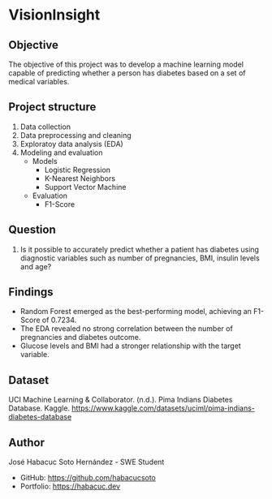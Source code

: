 # VisionInsight

## Objective
The objective of this project was to develop a machine learning model capable of predicting whether a person has diabetes based on a set of medical variables.

## Project structure
1. Data collection
2. Data preprocessing and cleaning
3. Exploratoy data analysis (EDA)
4. Modeling and evaluation
    - Models
        - Logistic Regression
        - K-Nearest Neighbors
        - Support Vector Machine
    - Evaluation
        - F1-Score
    
## Question
1. Is it possible to accurately predict whether a patient has diabetes using diagnostic
variables such as number of pregnancies, BMI, insulin levels and age?

## Findings 
- Random Forest emerged as the best-performing model, achieving an F1-Score of 0.7234.
- The EDA revealed no strong correlation between the number of pregnancies and diabetes outcome.
- Glucose levels and BMI had a stronger relationship with the target variable.

## Dataset
UCI Machine Learning & Collaborator. (n.d.). Pima Indians Diabetes Database. Kaggle. https://www.kaggle.com/datasets/uciml/pima-indians-diabetes-database

## Author
José Habacuc Soto Hernández - SWE Student
- GitHub: https://github.com/habacucsoto
- Portfolio: https://habacuc.dev